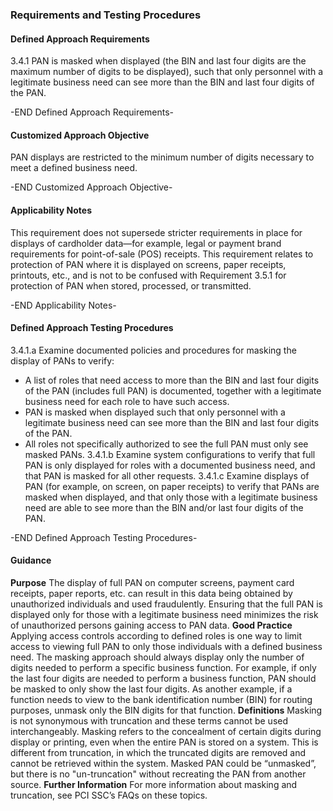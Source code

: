 ### Requirements and Testing Procedures

#### Defined Approach Requirements
3.4.1 PAN is masked when displayed (the BIN and last four digits are the maximum number of digits to be displayed), such that only personnel with a legitimate business need can see more than the BIN and last four digits of the PAN.

-END Defined Approach Requirements- 
#### Customized Approach Objective
PAN displays are restricted to the minimum number of digits necessary to meet a defined business need.

-END Customized Approach Objective- 
#### Applicability Notes
This requirement does not supersede stricter requirements in place for displays of cardholder data—for example, legal or payment brand requirements for point-of-sale (POS) receipts.
This requirement relates to protection of PAN where it is displayed on screens, paper receipts, printouts, etc., and is not to be confused with Requirement 3.5.1 for protection of PAN when stored, processed, or transmitted.

-END Applicability Notes- 
#### Defined Approach Testing Procedures
3.4.1.a Examine documented policies and procedures for masking the display of PANs to verify:
- A list of roles that need access to more than the BIN and last four digits of the PAN (includes full PAN) is documented, together with a legitimate business need for each role to have such access.
- PAN is masked when displayed such that only personnel with a legitimate business need can see more than the BIN and last four digits of the PAN.
- All roles not specifically authorized to see the full PAN must only see masked PANs.
3.4.1.b Examine system configurations to verify that full PAN is only displayed for roles with a documented business need, and that PAN is masked for all other requests.
3.4.1.c Examine displays of PAN (for example, on screen, on paper receipts) to verify that PANs are masked when displayed, and that only those with a legitimate business need are able to see more than the BIN and/or last four digits of the PAN.

-END Defined Approach Testing Procedures- 
#### Guidance
**Purpose**
The display of full PAN on computer screens, payment card receipts, paper reports, etc. can result in this data being obtained by unauthorized individuals and used fraudulently. Ensuring that the full PAN is displayed only for those with a legitimate business need minimizes the risk of unauthorized persons gaining access to PAN data.
**Good Practice**
Applying access controls according to defined roles is one way to limit access to viewing full PAN to only those individuals with a defined business need.
The masking approach should always display only the number of digits needed to perform a specific business function. For example, if only the last four digits are needed to perform a business function, PAN should be masked to only show the last four digits. As another example, if a function needs to view to the bank identification number (BIN) for routing purposes, unmask only the BIN digits for that function.
**Definitions**
Masking is not synonymous with truncation and these terms cannot be used interchangeably. Masking refers to the concealment of certain digits during display or printing, even when the entire PAN is stored on a system. This is different from truncation, in which the truncated digits are removed and cannot be retrieved within the system. Masked PAN could be “unmasked”, but there is no "un-truncation" without recreating the PAN from another source.
**Further Information**
For more information about masking and truncation, see PCI SSC’s FAQs on these topics.